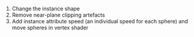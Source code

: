 1. Change the instance shape
1. Remove near-plane clipping artefacts
1. Add instance attribute speed (an individual speed for each sphere) and move spheres in vertex shader
